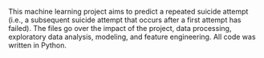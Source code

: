 This machine learning project aims to predict a repeated suicide attempt (i.e., a subsequent suicide attempt that occurs after a first attempt has failed). The files go over the impact of the project, data processing, exploratory data analysis, modeling, and feature engineering. All code was written in Python.
